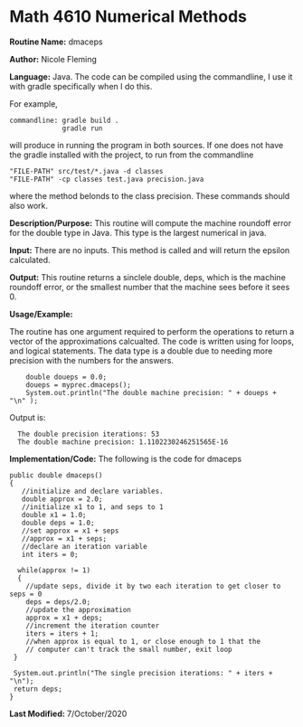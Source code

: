 # Math 4610 Numerical Methods

**Routine Name:**           dmaceps

**Author:** Nicole Fleming

**Language:** Java. The code can be compiled using the commandline, I use it with gradle specifically when I do this.

For example,

    commandline: gradle build .
                 gradle run

will produce in running the program in both sources. If one does not have the gradle installed with the project, to run from the commandline

    "FILE-PATH" src/test/*.java -d classes
    "FILE-PATH" -cp classes test.java precision.java
    
where the method belonds to the class precision. These commands should also work.

**Description/Purpose:** This routine will compute the  machine roundoff error for the double type in Java. This type is the largest numerical in java.

**Input:** There are no inputs. This method is called and will return the epsilon calculated.
 

**Output:** This routine returns a sinclele double, deps, which is the machine roundoff error, or the smallest number that the machine sees before it sees 0. 

**Usage/Example:**

The routine has one argument required to perform the operations to return a vector of the approximations calcualted. The code is written using for loops,
and logical statements. The data type is a double due to needing more precision with the numbers for the answers.

        double doueps = 0.0;
        doueps = myprec.dmaceps();
        System.out.println("The double machine precision: " + doueps + "\n" );

Output is:
     
      The double precision iterations: 53
      The double machine precision: 1.1102230246251565E-16



**Implementation/Code:** The following is the code for dmaceps

    public double dmaceps()
    {
       //initialize and declare variables.
       double approx = 2.0;
       //initialize x1 to 1, and seps to 1
       double x1 = 1.0;
       double deps = 1.0;
       //set approx = x1 + seps
       //approx = x1 + seps;
       //declare an iteration variable
       int iters = 0;

      while(approx != 1)
      {
        //update seps, divide it by two each iteration to get closer to seps = 0
        deps = deps/2.0;
        //update the approximation
        approx = x1 + deps;
        //increment the iteration counter
        iters = iters + 1;
        //when approx is equal to 1, or close enough to 1 that the
        // computer can't track the small number, exit loop
     }
     
     System.out.println("The single precision iterations: " + iters + "\n");
     return deps;
    }
    
**Last Modified:** 7/October/2020
